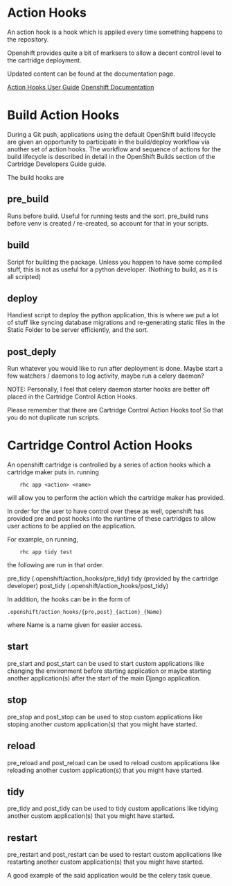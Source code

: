 Action Hooks
============

An action hook is a hook which is applied every time something happens to
the repository.

Openshift provides quite a bit of marksers to allow a decent control level
to the cartridge deployment.

Updated content can be found at the documentation page.

[Action Hooks User Guide](http://openshift.github.io/documentation/oo_user_guide.html#action-hooks)
[Openshift Documentation](https://developers.openshift.com/en/managing-action-hooks.html)


Build Action Hooks
==================

During a Git push, applications using the default OpenShift build lifecycle
are given an opportunity to participate in the build/deploy workflow via
another set of action hooks. The workflow and sequence of actions for the
build lifecycle is described in detail in the OpenShift Builds section of
the Cartridge Developers Guide guide.

The build hooks are

pre_build
---------

Runs before build. Useful for running tests and the sort.
pre_build runs before venv is created / re-created, so account for that in your
scripts.

build
-----

Script for building the package. Unless you happen to have some compiled stuff,
this is not as useful for a python developer. (Nothing to build, as it is all scripted)

deploy
------

Handiest script to deploy the python application, this is where we put a lot of
stuff like syncing database migrations and re-generating static files in the
Static Folder to be server efficiently, and the sort.

post_deply
----------

Run whatever you would like to run after deployment is done. Maybe start a few
watchers / daemons to log activity, maybe run a celery daemon?

NOTE: Personally, I feel that celery daemon starter hooks are better off placed
in the Cartridge Control Action Hooks.

Please remember that there are Cartridge Control Action Hooks too! So that you do
not duplicate run scripts.


Cartridge Control Action Hooks
==============================

An openshift cartridge is controlled by a series of action hooks which a cartridge
maker puts in. running

```
	rhc app <action> <name>
```

will allow you to perform the action which the cartridge maker has provided.

In order for the user to have control over these as well, openshift has provided pre and
post hooks into the runtime of these cartridges to allow user actions to be applied on
the application.

For example, on running,

```
	rhc app tidy test
```

the following are run in that order.

pre_tidy (.openshift/action_hooks/pre_tidy)
tidy (provided by the cartridge developer)
post_tidy (.openshift/action_hooks/post_tidy)

In addition, the hooks can be in the form of

```
.openshift/action_hooks/{pre,post}_{action}_{Name}
```

where Name is a name given for easier access.

start
-----

pre_start and post_start can be used to start custom applications like changing the
environment before starting application or maybe starting another application(s)
after the start of the main Django application.

stop
----

pre_stop and post_stop can be used to stop custom applications like stoping another
custom application(s) that you might have started.

reload
------

pre_reload and post_reload can be used to reload custom applications like reloading another
custom application(s) that you might have started.

tidy
----

pre_tidy and post_tidy can be used to tidy custom applications like tidying another
custom application(s) that you might have started.

restart
-------

pre_restart and post_restart can be used to restart custom applications like restarting
another custom application(s) that you might have started.

A good example of the said application would be the celery task queue.
